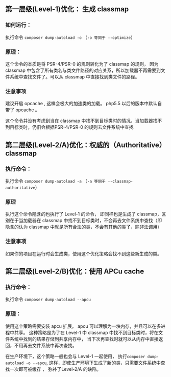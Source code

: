 ## 第一层级(Level-1)优化： 生成 classmap

### 如何运行：

执行命令 `composer dump-autoload -o` （`-o 等同于 --optimize`）

### 原理：

这个命令的本质是将 PSR-4/PSR-0 的规则转化为了 classmap 的规则， 因为 classmap 中包含了所有类名与类文件路径的对应关系，所以加载器不再需要到文件系统中查找文件了。可以从 classmap 中直接找到类文件的路径。

### 注意事项

建议开启 opcache , 这样会极大的加速类的加载。
php5.5 以后的版本中默认自带了 opcache 。

这个命令并没有考虑到当在 classmap 中找不到目标类时的情况，当加载器找不到目标类时，仍旧会根据PSR-4/PSR-0 的规则去文件系统中查找

## 第二层级(Level-2/A)优化：权威的（Authoritative）classmap

### 执行命令：

执行命令 `composer dump-autoload -a` （`-a 等同于 --classmap-authoritative`）

### 原理

执行这个命令隐含的也执行了 Level-1 的命令， 即同样也是生成了 classmap，区别在于当加载器在 classmap 中找不到目标类时，不会再去文件系统中查找（即隐含的认为 classmap 中就是所有合法的类，不会有其他的类了，除非法调用）

### 注意事项

如果你的项目在运行时会生成类，使用这个优化策略会找不到这些新生成的类。

## 第二层级(Level-2/B)优化：使用 APCu cache

### 执行命令：

执行命令 `composer dump-autoload --apcu`

### 原理：

使用这个策略需要安装 apcu 扩展。
apcu 可以理解为一块内存，并且可以在多进程中共享。
这种策略是为了在 Level-1 中 classmap 中找不到目标类时，将在文件系统中找到的结果存储到共享内存中， 当下次再查找时就可以从内存中直接返回，不用再去文件系统中再次查找。

在生产环境下，这个策略一般也会与 Level-1 一起使用， 执行`composer dump-autoload -o --apcu`, 这样，即使生产环境下生成了新的类，只需要文件系统中查找一次即可被缓存 ， 弥补了Level-2/A 的缺陷。